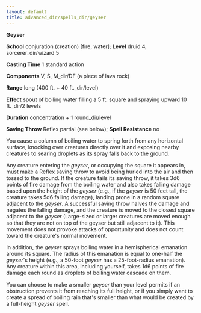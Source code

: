 ```yaml
---
layout: default
title: advanced_dir/spells_dir/geyser
---
```

 **Geyser**

**School** conjuration (creation) [fire, water]; **Level** druid 4, sorcerer_dir/wizard 5

**Casting Time** 1 standard action

**Components** V, S, M_dir/DF (a piece of lava rock)

**Range** long (400 ft. + 40 ft._dir/level)

**Effect** spout of boiling water filling a 5 ft. square and spraying upward 10 ft._dir/2 levels

**Duration** concentration + 1 round_dir/level

**Saving Throw** Reflex partial (see below); **Spell Resistance** no

You cause a column of boiling water to spring forth from any horizontal surface, knocking over creatures directly over it and exposing nearby creatures to searing droplets as its spray falls back to the ground.

Any creature entering the _geyser_, or occupying the square it appears in, must make a Reflex saving throw to avoid being hurled into the air and then tossed to the ground. If the creature fails its saving throw, it takes 3d6 points of fire damage from the boiling water and also takes falling damage based upon the height of the _geyser_ (e.g., if the _geyser_ is 50 feet tall, the creature takes 5d6 falling damage), landing prone in a random square adjacent to the _geyser_. A successful saving throw halves the damage and negates the falling damage, and the creature is moved to the closest square adjacent to the _geyser_ (Large-sized or larger creatures are moved enough so that they are not on top of the geyser but still adjacent to it). This movement does not provoke attacks of opportunity and does not count toward the creature's normal movement.

In addition, the _geyser_ sprays boiling water in a hemispherical emanation around its square. The radius of this emanation is equal to one-half the _geyser_'s height (e.g., a 50-foot _geyser_ has a 25-foot-radius emanation). Any creature within this area, including yourself, takes 1d6 points of fire damage each round as droplets of boiling water cascade on them.

You can choose to make a smaller _geyser_ than your level permits if an obstruction prevents it from reaching its full height, or if you simply want to create a spread of boiling rain that's smaller than what would be created by a full-height _geyser_ spell.

